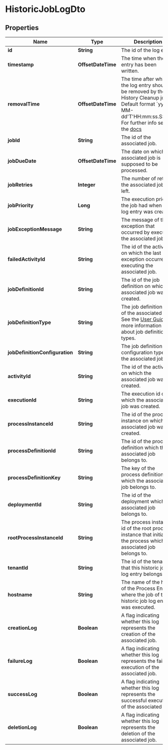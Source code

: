 

# HistoricJobLogDto

## Properties

Name | Type | Description | Notes
------------ | ------------- | ------------- | -------------
**id** | **String** | The id of the log entry. |  [optional]
**timestamp** | **OffsetDateTime** | The time when the log entry has been written. |  [optional]
**removalTime** | **OffsetDateTime** | The time after which the log entry should be removed by the History Cleanup job. Default format &#x60;yyyy-MM-dd&#39;T&#39;HH:mm:ss.SSSZ&#x60;. For further info see the [docs](https://docs.camunda.org/manual/7.18/reference/rest/overview/date-format/) |  [optional]
**jobId** | **String** | The id of the associated job. |  [optional]
**jobDueDate** | **OffsetDateTime** | The date on which the associated job is supposed to be processed. |  [optional]
**jobRetries** | **Integer** | The number of retries the associated job has left. |  [optional]
**jobPriority** | **Long** | The execution priority the job had when the log entry was created. |  [optional]
**jobExceptionMessage** | **String** | The message of the exception that occurred by executing the associated job. |  [optional]
**failedActivityId** | **String** | The id of the activity on which the last exception occurred by executing the associated job. |  [optional]
**jobDefinitionId** | **String** | The id of the job definition on which the associated job was created. |  [optional]
**jobDefinitionType** | **String** | The job definition type of the associated job. See the [User Guide](https://docs.camunda.org/manual/7.18/user-guide/process-engine/the-job-executor/#job-creation) for more information about job definition types. |  [optional]
**jobDefinitionConfiguration** | **String** | The job definition configuration type of the associated job. |  [optional]
**activityId** | **String** | The id of the activity on which the associated job was created. |  [optional]
**executionId** | **String** | The execution id on which the associated job was created. |  [optional]
**processInstanceId** | **String** | The id of the process instance on which the associated job was created. |  [optional]
**processDefinitionId** | **String** | The id of the process definition which the associated job belongs to. |  [optional]
**processDefinitionKey** | **String** | The key of the process definition which the associated job belongs to. |  [optional]
**deploymentId** | **String** | The id of the deployment which the associated job belongs to. |  [optional]
**rootProcessInstanceId** | **String** | The process instance id of the root process instance that initiated the process which the associated job belongs to. |  [optional]
**tenantId** | **String** | The id of the tenant that this historic job log entry belongs to. |  [optional]
**hostname** | **String** |  The name of the host of the Process Engine where the job of this historic job log entry was executed. |  [optional]
**creationLog** | **Boolean** | A flag indicating whether this log represents the creation of the associated job. |  [optional]
**failureLog** | **Boolean** | A flag indicating whether this log represents the failed execution of the associated job. |  [optional]
**successLog** | **Boolean** | A flag indicating whether this log represents the successful execution of the associated job. |  [optional]
**deletionLog** | **Boolean** | A flag indicating whether this log represents the deletion of the associated job. |  [optional]



